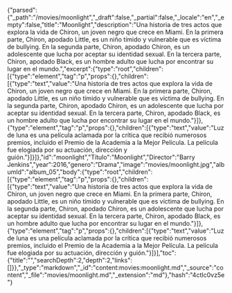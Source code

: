 {"parsed":{"_path":"/movies/moonlight","_draft":false,"_partial":false,"_locale":"en","_empty":false,"title":"Moonlight","description":"Una historia de tres actos que explora la vida de Chiron, un joven negro que crece en Miami. En la primera parte, Chiron, apodado Little, es un niño tímido y vulnerable que es víctima de bullying. En la segunda parte, Chiron, apodado Chiron, es un adolescente que lucha por aceptar su identidad sexual. En la tercera parte, Chiron, apodado Black, es un hombre adulto que lucha por encontrar su lugar en el mundo.","excerpt":{"type":"root","children":[{"type":"element","tag":"p","props":{},"children":[{"type":"text","value":"Una historia de tres actos que explora la vida de Chiron, un joven negro que crece en Miami. En la primera parte, Chiron, apodado Little, es un niño tímido y vulnerable que es víctima de bullying. En la segunda parte, Chiron, apodado Chiron, es un adolescente que lucha por aceptar su identidad sexual. En la tercera parte, Chiron, apodado Black, es un hombre adulto que lucha por encontrar su lugar en el mundo."}]},{"type":"element","tag":"p","props":{},"children":[{"type":"text","value":"Luz de luna es una película aclamada por la crítica que recibió numerosos premios, incluido el Premio de la Academia a la Mejor Película. La película fue elogiada por su actuación, dirección y guión."}]}]},"id":"moonlight","Título":"Moonlight","Director":"Barry Jenkins","year":2016,"genero":"Drama","image":"movies/moonlight.jpg","albumId":"album_05","body":{"type":"root","children":[{"type":"element","tag":"p","props":{},"children":[{"type":"text","value":"Una historia de tres actos que explora la vida de Chiron, un joven negro que crece en Miami. En la primera parte, Chiron, apodado Little, es un niño tímido y vulnerable que es víctima de bullying. En la segunda parte, Chiron, apodado Chiron, es un adolescente que lucha por aceptar su identidad sexual. En la tercera parte, Chiron, apodado Black, es un hombre adulto que lucha por encontrar su lugar en el mundo."}]},{"type":"element","tag":"p","props":{},"children":[{"type":"text","value":"Luz de luna es una película aclamada por la crítica que recibió numerosos premios, incluido el Premio de la Academia a la Mejor Película. La película fue elogiada por su actuación, dirección y guión."}]}],"toc":{"title":"","searchDepth":2,"depth":2,"links":[]}},"_type":"markdown","_id":"content:movies:moonlight.md","_source":"content","_file":"movies/moonlight.md","_extension":"md"},"hash":"4ctIc0vz5e"}